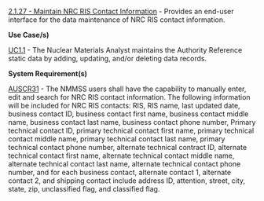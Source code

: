 <a href="https://dev.azure.com/Link-Technologies/NMMSS%20Requirements/_workitems/edit/115/" target="_blank">2.1.27 - Maintain NRC RIS Contact Information</a> - Provides an end-user interface for the data maintenance of NRC RIS contact information.


**Use Case/s)**

<a href="https://dev.azure.com/Link-Technologies/NMMSS%20Requirements/_workitems/edit/10/" target="_blank">UC1.1</a> - The Nuclear Materials Analyst maintains the Authority Reference static data by adding, updating, and/or deleting data records.

**System Requirement(s)**

<a href="https://dev.azure.com/Link-Technologies/NMMSS%20Requirements/_workitems/edit/420/" target="_blank">AUSCR31</a> - The NMMSS users shall have the capability to manually enter, edit and search for NRC RIS contact information. The following information will be included for NRC RIS contacts: RIS, RIS name, last updated date, business contact ID, business contact first name, business contact middle name, business contact last name, business contact phone number, Primary technical contact ID, primary technical contact first name, primary technical contact middle name, primary technical contact last name, primary technical contact phone number, alternate technical contract ID, alternate technical contact first name, alternate technical contact middle name, alternate technical contact last name, alternate technical contact phone number, and for each business contact, alternate contact 1, alternate contact 2, and shipping contact include address ID, attention, street, city, state, zip, unclassified flag, and classified flag.
